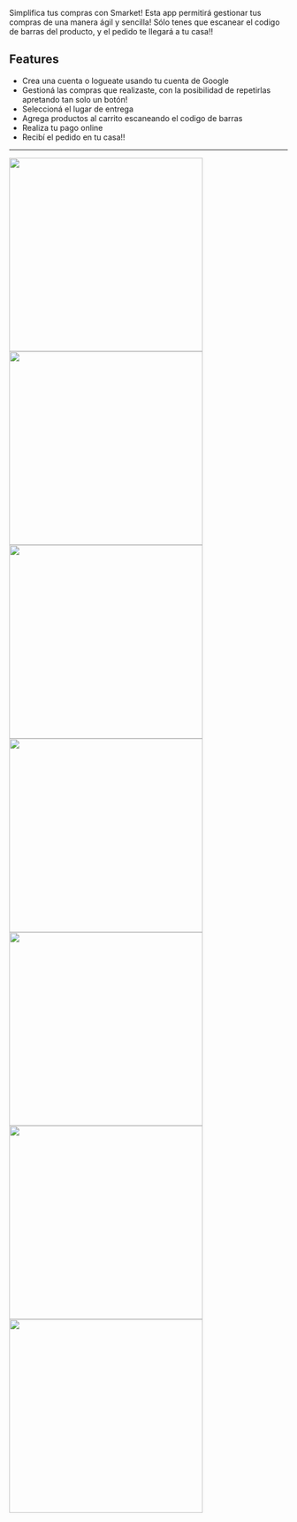 Simplifica tus compras con Smarket! Esta app permitirá gestionar tus compras de una manera ágil y sencilla! Sólo tenes que escanear el codigo de barras del producto, y el pedido te llegará a tu casa!!

Features
--------
- Crea una cuenta o logueate usando tu cuenta de Google
- Gestioná las compras que realizaste, con la posibilidad de repetirlas apretando tan solo un botón!
- Seleccioná el lugar de entrega
- Agrega productos al carrito escaneando el codigo de barras
- Realiza tu pago online
- Recibí el pedido en tu casa!!

--------

  <img src="https://github.com/UTN-FRBA-Mobile/Smarket/blob/master/screenshots/login.jpg" width="350"/>
  <img src="https://github.com/UTN-FRBA-Mobile/Smarket/blob/master/screenshots/listado-compras.jpg" width="350"/>
  <img src="https://github.com/UTN-FRBA-Mobile/Smarket/blob/master/screenshots/mapa.jpg" width="350"/>
  <img src="https://github.com/UTN-FRBA-Mobile/Smarket/blob/master/screenshots/agregar-producto.jpg" width="350"/>
  <img src="https://github.com/UTN-FRBA-Mobile/Smarket/blob/master/screenshots/carrito.jpg" width="350"/>
  <img src="https://github.com/UTN-FRBA-Mobile/Smarket/blob/master/screenshots/confirmar-compra.jpg" width="350"/>
  <img src="https://github.com/UTN-FRBA-Mobile/Smarket/blob/master/screenshots/calificar-compra.jpg" width="350"/>
  
	



